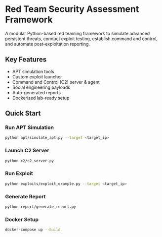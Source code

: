 # Red Team Security Assessment Framework

A modular Python-based red teaming framework to simulate advanced persistent threats, conduct exploit testing, establish command and control, and automate post-exploitation reporting.

## Key Features
- APT simulation tools
- Custom exploit launcher
- Command and Control (C2) server & agent
- Social engineering payloads
- Auto-generated reports
- Dockerized lab-ready setup

## Quick Start

### Run APT Simulation
```bash
python apt/simulate_apt.py --target <target_ip>
```

### Launch C2 Server
```bash
python c2/c2_server.py
```

### Run Exploit 
```bash
python exploits/exploit_example.py --target <target_ip>
```

### Generate Report
```bash
python report/generate_report.py
```

### Docker Setup
```bash
docker-compose up --build
```

